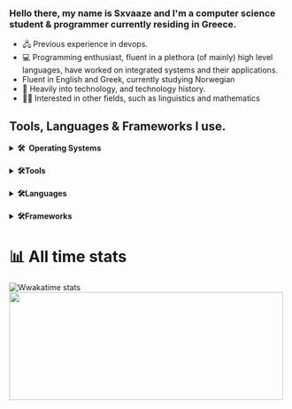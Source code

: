 ### Hello there, my name is Sxvaaze and I'm a computer science student & programmer currently residing in Greece.

- 🖧 Previous experience in devops.
- 💻 Programming enthusiast, fluent in a plethora (of mainly) high level languages, have worked on integrated systems and their applications.
- Fluent in English and Greek, currently studying Norwegian
- 💾 Heavily into technology, and technology history.
- 🧮🌐 Interested in other fields, such as linguistics and mathematics<br/>

## Tools, Languages & Frameworks I use.
<details>
  <summary><b>🛠️&nbsp;&nbsp;Operating&nbsp;Systems</b></summary>
  <br/>

  <img align="left" alt="ArchLinux" width="26px" src="https://upload.wikimedia.org/wikipedia/commons/thumb/a/a5/Archlinux-icon-crystal-64.svg/1200px-Archlinux-icon-crystal-64.svg.png" />
  <img align="left" alt="Windows10" width="26px" src="https://upload.wikimedia.org/wikipedia/commons/thumb/5/5f/Windows_logo_-_2012.svg/600px-Windows_logo_-_2012.svg.png" />
  
</details>

<br/>

<details>
  <summary><b>🛠️Tools</b></summary>
  <br/>

  <img align="left" alt="Visual Studio Code" width="26px" src="https://raw.githubusercontent.com/github/explore/80688e429a7d4ef2fca1e82350fe8e3517d3494d/topics/visual-studio-code/visual-studio-code.png" />
  <img align="left" alt="Unity" width="26px" src="https://seeklogo.com/images/U/unity-logo-988A22E703-seeklogo.com.png" />
  <img align="left" alt="Git" width="26px" src="https://upload.wikimedia.org/wikipedia/commons/thumb/3/3f/Git_icon.svg/1024px-Git_icon.svg.png" />
  <img align="left" alt="GitHub" width="26px" src="https://raw.githubusercontent.com/github/explore/78df643247d429f6cc873026c0622819ad797942/topics/github/github.png" />
  <img align="left" alt="Terminal" width="26px" src="https://raw.githubusercontent.com/github/explore/80688e429a7d4ef2fca1e82350fe8e3517d3494d/topics/terminal/terminal.png" />

</details>

<br/>

<details>
  <summary><b>🛠️Languages</b></summary>
  <br/>

  <img align="left" alt="Python3" width="26px" src="https://icons.iconarchive.com/icons/cornmanthe3rd/plex/512/Other-python-icon.png"/>
  <img align="left" alt="HTML5" width="26px" src="https://raw.githubusercontent.com/github/explore/80688e429a7d4ef2fca1e82350fe8e3517d3494d/topics/html/html.png" />
  <img align="left" alt="CSS3" width="26px" src="https://raw.githubusercontent.com/github/explore/80688e429a7d4ef2fca1e82350fe8e3517d3494d/topics/css/css.png" />
  <img align="left" alt="JavaScript" width="26px" src="https://raw.githubusercontent.com/github/explore/80688e429a7d4ef2fca1e82350fe8e3517d3494d/topics/javascript/javascript.png" />
  <img align="left" alt="PHP" width="26px" src="http://pngimg.com/uploads/php/php_PNG50.png" />
  <img align="left" alt="Node.js" width="26px" src="https://raw.githubusercontent.com/github/explore/80688e429a7d4ef2fca1e82350fe8e3517d3494d/topics/nodejs/nodejs.png" />
  <img align="left" alt="React" width="26px" src="https://raw.githubusercontent.com/github/explore/80688e429a7d4ef2fca1e82350fe8e3517d3494d/topics/react/react.png" />
  <img align="left" alt="C" width="26px" src="https://www.pngkit.com/png/full/101-1010012_c-programming-icon-c-programming-language-logo.png" />
  <img align="left" alt="C++" width="26px" src="https://upload.wikimedia.org/wikipedia/commons/thumb/1/18/ISO_C%2B%2B_Logo.svg/1822px-ISO_C%2B%2B_Logo.svg.png" />
  <img align="left" alt="C#" width="26px" src="https://seeklogo.com/images/C/c-sharp-c-logo-02F17714BA-seeklogo.com.png" />

</details>

<br/>

<details>
  <summary><b>🛠️Frameworks</b></summary>
  <br/>

  <img align="left" alt="Vue3" width="26px" src="https://a.storyblok.com/f/39898/1024x1024/dea4e1b62d/vue-js_logo-svg.png" />
  <img align="left" alt="ElectronJS" width="26px" src="https://upload.wikimedia.org/wikipedia/commons/thumb/9/91/Electron_Software_Framework_Logo.svg/1200px-Electron_Software_Framework_Logo.svg.png" />
  <img align="left" alt="Flask" width="26px" src="https://flask.palletsprojects.com/en/2.0.x/_static/flask-icon.png"/>
  <br/>
</details>

# 📊 All time stats

![Wwakatime stats](https://github-readme-stats.vercel.app/api?username=sxvaaze&show_icons=true&theme=radical&title_color=8E5AE9)
<img height="195vh" width="495vw" src="https://github-readme-stats.vercel.app/api/top-langs/?username=Sxvaaze&layout=compact&title_color=8E5AE9&text_color=e7e7e7&icon_color=007bff&bg_color=141321"/>
